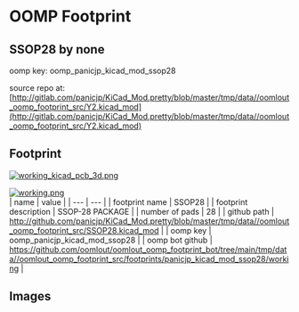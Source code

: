 # OOMP Footprint  
## SSOP28  by none  
  
oomp key: oomp_panicjp_kicad_mod_ssop28  
  
source repo at: [http://gitlab.com/panicjp/KiCad_Mod.pretty/blob/master/tmp/data//oomlout_oomp_footprint_src/Y2.kicad_mod](http://gitlab.com/panicjp/KiCad_Mod.pretty/blob/master/tmp/data//oomlout_oomp_footprint_src/Y2.kicad_mod)  
## Footprint  
  
[![working_kicad_pcb_3d.png](working_kicad_pcb_3d_600.png)](working_kicad_pcb_3d.png)  
  
[![working.png](working_600.png)](working.png)  
| name | value | 
| --- | --- | 
| footprint name | SSOP28 | 
| footprint description | SSOP-28 PACKAGE | 
| number of pads | 28 | 
| github path | http://github.com/panicjp/KiCad_Mod.pretty/blob/master/tmp/data//oomlout_oomp_footprint_src/SSOP28.kicad_mod | 
| oomp key | oomp_panicjp_kicad_mod_ssop28 | 
| oomp bot github | https://github.com/oomlout/oomlout_oomp_footprint_bot/tree/main/tmp/data//oomlout_oomp_footprint_src/footprints/panicjp_kicad_mod_ssop28/working | 
## Images  
